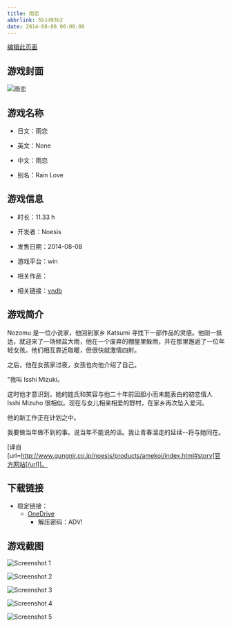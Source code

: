 ```yaml
---
title: 雨恋
abbrlink: 5b1d93b2
date: 2014-08-08 00:00:00
---
```

[编辑此页面](https://github.com/ACG-3/ADV3-source/blob/main/source/_posts/games/%E9%9B%A8%E6%81%8B.md)

## 游戏封面

![雨恋](https://pan.timero.xyz/d/onedrive/img_lib_001/%E9%9B%A8%E6%81%8B_cover.avif)


## 游戏名称

- 日文：雨恋
- 英文：None
- 中文：雨恋

- 别名：Rain Love


## 游戏信息

- 时长：11.33 h
- 开发者：Noesis
- 发售日期：2014-08-08
- 游戏平台：win
- 相关作品：

- 相关链接：[vndb](https://vndb.org/v15426)


## 游戏简介

Nozomu 是一位小说家，他回到家乡 Katsumi 寻找下一部作品的灵感。他刚一抵达，就迎来了一场倾盆大雨，他在一个废弃的棚屋里躲雨，并在那里邂逅了一位年轻女孩。他们相互靠近取暖，但很快就激情四射。

之后，他在女孩家过夜，女孩也向他介绍了自己。

"我叫 Isshi Mizuki。

这时他才意识到，她的姓氏和笑容与他二十年前因胆小而未能表白的初恋情人 Isshi Mizuho 很相似。现在与女儿相亲相爱的野村，在家乡再次坠入爱河。

他的新工作正在计划之中。

我要做当年做不到的事。说当年不能说的话。我让青春溜走的延续--将与她同在。

[译自[url=http://www.gungnir.co.jp/noesis/products/amekoi/index.html#story]官方网站[/url]]。


## 下载链接

- 稳定链接：
    - [OneDrive](https://pan.timero.xyz/onedrive/adv_lib_001/%E9%9B%A8%E6%81%8B)
        - 解压密码：ADV!



## 游戏截图


![Screenshot 1](https://pan.timero.xyz/d/onedrive/img_lib_001/%E9%9B%A8%E6%81%8B_Screenshot_1.avif)

![Screenshot 2](https://pan.timero.xyz/d/onedrive/img_lib_001/%E9%9B%A8%E6%81%8B_Screenshot_2.avif)

![Screenshot 3](https://pan.timero.xyz/d/onedrive/img_lib_001/%E9%9B%A8%E6%81%8B_Screenshot_3.avif)

![Screenshot 4](https://pan.timero.xyz/d/onedrive/img_lib_001/%E9%9B%A8%E6%81%8B_Screenshot_4.avif)

![Screenshot 5](https://pan.timero.xyz/d/onedrive/img_lib_001/%E9%9B%A8%E6%81%8B_Screenshot_5.avif)

